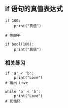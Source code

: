 ## if 语句的真值表达式


```
if 100:
    print("真值")

# 等同于

if bool(100):
    print("真值")
```

### 相关练习

```
if 'a' < 'b':
    print("Love")
# 输出 Love

while 'a' < 'b':
    print("Love")
# 死循环
```
